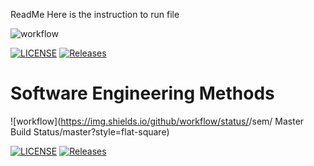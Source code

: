 ReadMe
Here is the instruction to run file

![workflow](https://github.com/HtetEindraWai11/sem/actions/workflows/main.yml/badge.svg)

[![LICENSE](https://img.shields.io/github/license/HtetEindraWai11/sem.svg?style=flat-square)](https://github.com/<HtetEindraWai11>/sem/blob/master/LICENSE)
[![Releases](https://img.shields.io/github/release/HtetEindraWai11/sem/all.svg?style=flat-square)](https://github.com/<HtetEindraWai11>/sem/releases)
# Software Engineering Methods
![workflow](https://img.shields.io/github/workflow/status/<HtetEIndraWai11>/sem/ Master Build Status/master?style=flat-square)

[![LICENSE](https://img.shields.io/github/license/HtetEindraWai11/sem.svg?style=flat-square)](https://github.com/<HtetEindraWai11>/sem/blob/master/LICENSE)
[![Releases](https://img.shields.io/github/release/HtetEindraWai11/sem/all.svg?style=flat-square)](https://github.com/<HtetEindraWai11>/sem/releases)